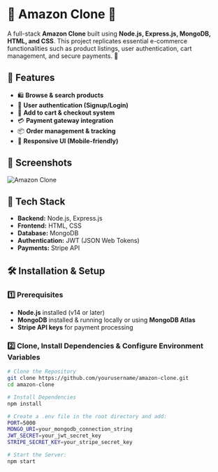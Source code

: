 # 🛒 Amazon Clone 🌟

A full-stack **Amazon Clone** built using **Node.js, Express.js, MongoDB, HTML, and CSS**. This project replicates essential e-commerce functionalities such as product listings, user authentication, cart management, and secure payments. 🚀  

## 📌 Features
- 🛍️ **Browse & search products**  
- 🔐 **User authentication (Signup/Login)**
- 🛒 **Add to cart & checkout system**
- 💳 **Payment gateway integration**
- 📦 **Order management & tracking**
- 🎨 **Responsive UI (Mobile-friendly)**  

## 📸 Screenshots  
![Amazon Clone](./screenshots/amazon-clone-demo.gif)

## 🚀 Tech Stack
- **Backend:** Node.js, Express.js  
- **Frontend:** HTML, CSS  
- **Database:** MongoDB  
- **Authentication:** JWT (JSON Web Tokens)  
- **Payments:** Stripe API  

## 🛠️ Installation & Setup

### 1️⃣ Prerequisites  
- **Node.js** installed (v14 or later)  
- **MongoDB** installed & running locally or using **MongoDB Atlas**  
- **Stripe API keys** for payment processing  

### 2️⃣ Clone, Install Dependencies & Configure Environment Variables  

```sh
# Clone the Repository
git clone https://github.com/yourusername/amazon-clone.git
cd amazon-clone

# Install Dependencies
npm install

# Create a .env file in the root directory and add:
PORT=5000
MONGO_URI=your_mongodb_connection_string
JWT_SECRET=your_jwt_secret_key
STRIPE_SECRET_KEY=your_stripe_secret_key

# Start the Server:
npm start


